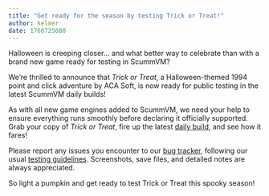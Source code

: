 ```yaml
---
title: "Get ready for the season by testing Trick or Treat!"
author: kelmer
date: 1760725080
---
```


Halloween is creeping closer… and what better way to celebrate than with a brand new game ready for testing in ScummVM?

We’re thrilled to announce that _Trick or Treat_, a Halloween-themed 1994 point and click adventure by ACA Soft, is now ready for public testing in the latest ScummVM daily builds!

As with all new game engines added to ScummVM, we need your help to ensure everything runs smoothly before declaring it officially supported. Grab your copy of _Trick or Treat_, fire up the latest [daily build](https://www.scummvm.org/downloads/#daily), and see how it fares!

Please report any issues you encounter to our [bug tracker](https://bugs.scummvm.org/), following our usual [testing guidelines](https://wiki.scummvm.org/index.php/Release_Testing). Screenshots, save files, and detailed notes are always appreciated.

So light a pumpkin and get ready to test Trick or Treat this spooky season!
